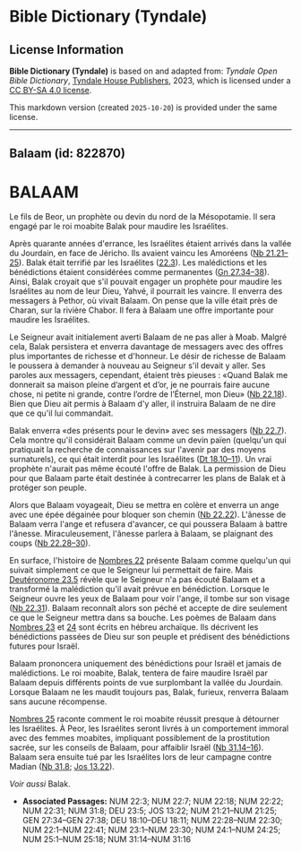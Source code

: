 # Bible Dictionary (Tyndale)

## License Information

**Bible Dictionary (Tyndale)** is based on and adapted from: _Tyndale Open Bible Dictionary_, [Tyndale House Publishers](https://tyndaleopenresources.com/), 2023, which is licensed under a [CC BY-SA 4.0 license](https://creativecommons.org/licenses/by-sa/4.0/legalcode.en).

This markdown version (created `2025-10-20`) is provided under the same license.



--------------------------------

## Balaam (id: 822870)

BALAAM
======

Le fils de Beor, un prophète ou devin du nord de la Mésopotamie. Il sera engagé par le roi moabite Balak pour maudire les Israélites.

Après quarante années d'errance, les Israélites étaient arrivés dans la vallée du Jourdain, en face de Jéricho. Ils avaient vaincu les Amoréens ([Nb 21\.21–25](https://ref.ly/Num21:21-Num21:25)). Balak était terrifié par les Israélites ([22\.3](https://ref.ly/Num22:3)). Les malédictions et les bénédictions étaient considérées comme permanentes ([Gn 27\.34–38](https://ref.ly/Gen27:34-Gen27:38)). Ainsi, Balak croyait que s'il pouvait engager un prophète pour maudire les Israélites au nom de leur Dieu, Yahvé, il pourrait les vaincre. Il enverra des messagers à Pethor, où vivait Balaam. On pense que la ville était près de Charan, sur la rivière Chabor. Il fera à Balaam une offre importante pour maudire les Israélites.

Le Seigneur avait initialement averti Balaam de ne pas aller à Moab. Malgré cela, Balak persistera et enverra davantage de messagers avec des offres plus importantes de richesse et d'honneur. Le désir de richesse de Balaam le poussera à demander à nouveau au Seigneur s'il devait y aller. Ses paroles aux messagers, cependant, étaient très pieuses : «Quand Balak me donnerait sa maison pleine d’argent et d’or, je ne pourrais faire aucune chose, ni petite ni grande, contre l’ordre de l’Éternel, mon Dieu» ([Nb 22\.18](https://ref.ly/Num22:18)). Bien que Dieu ait permis à Balaam d'y aller, il instruira Balaam de ne dire que ce qu'il lui commandait.

Balak enverra «des présents pour le devin» avec ses messagers ([Nb 22\.7](https://ref.ly/Num22:7)). Cela montre qu'il considérait Balaam comme un devin païen (quelqu'un qui pratiquait la recherche de connaissances sur l'avenir par des moyens surnaturels), ce qui était interdit pour les Israélites ([Dt 18\.10–11](https://ref.ly/Deut18:10-Deut18:11)). Un vrai prophète n'aurait pas même écouté l'offre de Balak. La permission de Dieu pour que Balaam parte était destinée à contrecarrer les plans de Balak et à protéger son peuple.

Alors que Balaam voyageait, Dieu se mettra en colère et enverra un ange avec une épée dégainée pour bloquer son chemin ([Nb 22\.22](https://ref.ly/Num22:22)). L'ânesse de Balaam verra l'ange et refusera d'avancer, ce qui poussera Balaam à battre l'ânesse. Miraculeusement, l'ânesse parlera à Balaam, se plaignant des coups ([Nb 22\.28–30](https://ref.ly/Num22:28-Num22:30)).

En surface, l'histoire de [Nombres 22](https://ref.ly/Num22:1-Num22:41) présente Balaam comme quelqu'un qui suivait simplement ce que le Seigneur lui permettait de faire. Mais [Deutéronome 23\.5](https://ref.ly/Deut23:5) révèle que le Seigneur n'a pas écouté Balaam et a transformé la malédiction qu'il avait prévue en bénédiction. Lorsque le Seigneur ouvre les yeux de Balaam pour voir l'ange, il tombe sur son visage ([Nb 22\.31](https://ref.ly/Num22:31)). Balaam reconnaît alors son péché et accepte de dire seulement ce que le Seigneur mettra dans sa bouche. Les poèmes de Balaam dans [Nombres 23](https://ref.ly/Num23:1-Num23:30) et [24](https://ref.ly/Num24:1-Num24:25) sont écrits en hébreu archaïque. Ils décrivent les bénédictions passées de Dieu sur son peuple et prédisent des bénédictions futures pour Israël.

Balaam prononcera uniquement des bénédictions pour Israël et jamais de malédictions. Le roi moabite, Balak, tentera de faire maudire Israël par Balaam depuis différents points de vue surplombant la vallée du Jourdain. Lorsque Balaam ne les maudit toujours pas, Balak, furieux, renverra Balaam sans aucune récompense.

[Nombres 25](https://ref.ly/Num25:1-Num25:18) raconte comment le roi moabite réussit presque à détourner les Israélites. À Peor, les Israélites seront livrés à un comportement immoral avec des femmes moabites, impliquant possiblement de la prostitution sacrée, sur les conseils de Balaam, pour affaiblir Israël ([Nb 31\.14–16](https://ref.ly/Num31:14-Num31:16)). Balaam sera ensuite tué par les Israélites lors de leur campagne contre Madian ([Nb 31\.8](https://ref.ly/Num31:8); [Jos 13\.22](https://ref.ly/Josh13:22)).

*Voir aussi* Balak.

* **Associated Passages:** NUM 22:3; NUM 22:7; NUM 22:18; NUM 22:22; NUM 22:31; NUM 31:8; DEU 23:5; JOS 13:22; NUM 21:21–NUM 21:25; GEN 27:34–GEN 27:38; DEU 18:10–DEU 18:11; NUM 22:28–NUM 22:30; NUM 22:1–NUM 22:41; NUM 23:1–NUM 23:30; NUM 24:1–NUM 24:25; NUM 25:1–NUM 25:18; NUM 31:14–NUM 31:16


